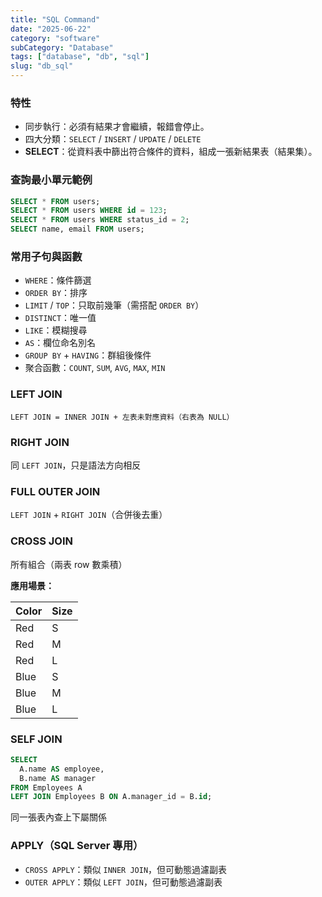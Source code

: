 ```yaml
---
title: "SQL Command"
date: "2025-06-22"
category: "software"
subCategory: "Database"
tags: ["database", "db", "sql"]
slug: "db_sql"
---
```


### 特性

- 同步執行：必須有結果才會繼續，報錯會停止。
- 四大分類：`SELECT` / `INSERT` / `UPDATE` / `DELETE`
- **SELECT**：從資料表中篩出符合條件的資料，組成一張新結果表（結果集）。

### 查詢最小單元範例

```sql
SELECT * FROM users;
SELECT * FROM users WHERE id = 123;
SELECT * FROM users WHERE status_id = 2;
SELECT name, email FROM users;
```

### 常用子句與函數

- `WHERE`：條件篩選
- `ORDER BY`：排序
- `LIMIT` / `TOP`：只取前幾筆（需搭配 `ORDER BY`）
- `DISTINCT`：唯一值
- `LIKE`：模糊搜尋
- `AS`：欄位命名別名
- `GROUP BY` + `HAVING`：群組後條件
- 聚合函數：`COUNT`, `SUM`, `AVG`, `MAX`, `MIN`


### LEFT JOIN

`LEFT JOIN = INNER JOIN + 左表未對應資料（右表為 NULL）`

### RIGHT JOIN

同 `LEFT JOIN`，只是語法方向相反

### FULL OUTER JOIN

`LEFT JOIN` + `RIGHT JOIN`（合併後去重）

### CROSS JOIN

所有組合（兩表 row 數乘積）

**應用場景：**

| Color | Size |
| ----- | ---- |
| Red   | S    |
| Red   | M    |
| Red   | L    |
| Blue  | S    |
| Blue  | M    |
| Blue  | L    |

### SELF JOIN

```sql
SELECT 
  A.name AS employee,
  B.name AS manager
FROM Employees A
LEFT JOIN Employees B ON A.manager_id = B.id;
```

同一張表內查上下屬關係

### APPLY（SQL Server 專用）

- `CROSS APPLY`：類似 `INNER JOIN`，但可動態過濾副表
- `OUTER APPLY`：類似 `LEFT JOIN`，但可動態過濾副表